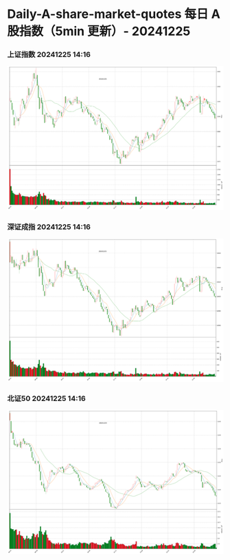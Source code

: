 
# Daily-A-share-market-quotes 每日 A 股指数（5min 更新）- 20241225

### 上证指数 20241225 14:16
![](./fig/2024/12/20241225-sh000001.png)

### 深证成指 20241225 14:16
![](./fig/2024/12/20241225-sz399001.png)

### 北证50 20241225 14:16
![](./fig/2024/12/20241225-bj899050.png)

